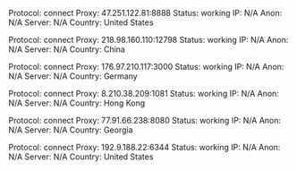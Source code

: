 Protocol: connect
Proxy: 47.251.122.81:8888
Status: working
IP: N/A
Anon: N/A
Server: N/A
Country: United States

Protocol: connect
Proxy: 218.98.160.110:12798
Status: working
IP: N/A
Anon: N/A
Server: N/A
Country: China

Protocol: connect
Proxy: 176.97.210.117:3000
Status: working
IP: N/A
Anon: N/A
Server: N/A
Country: Germany

Protocol: connect
Proxy: 8.210.38.209:1081
Status: working
IP: N/A
Anon: N/A
Server: N/A
Country: Hong Kong

Protocol: connect
Proxy: 77.91.66.238:8080
Status: working
IP: N/A
Anon: N/A
Server: N/A
Country: Georgia

Protocol: connect
Proxy: 192.9.188.22:6344
Status: working
IP: N/A
Anon: N/A
Server: N/A
Country: United States

